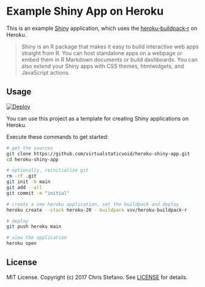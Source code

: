 # Example Shiny App on Heroku

This is an example [Shiny][shiny] application, which uses the [heroku-buildpack-r][buildpack] on Heroku.

> Shiny is an R package that makes it easy to build interactive web apps straight from R. You can host
> standalone apps on a webpage or embed them in R Markdown documents or build dashboards. You can also
> extend your Shiny apps with CSS themes, htmlwidgets, and JavaScript actions.

## Usage

[![Deploy][button]][deployapp]

You can use this project as a template for creating Shiny applications on Heroku.

Execute these commands to get started:

```bash
# get the sources
git clone https://github.com/virtualstaticvoid/heroku-shiny-app.git
cd heroku-shiny-app

# optionally, reinitialize git
rm -rf .git
git init -b main
git add --all
git commit -m "initial"

# create a new heroku application, set the buildpack and deploy
heroku create --stack heroku-20 --buildpack vsv/heroku-buildpack-r

# deploy
git push heroku main

# view the application
heroku open
```

## License

MIT License. Copyright (c) 2017 Chris Stefano. See [LICENSE](LICENSE) for details.

<!-- Links -->
[buildpack]: https://github.com/virtualstaticvoid/heroku-buildpack-r
[button]: https://www.herokucdn.com/deploy/button.svg
[deployapp]: https://heroku.com/deploy?template=https://github.com/atndan/STAT632_Gender_Recognition_by_Voice/tree/demo1
[shiny]: https://shiny.rstudio.com/

